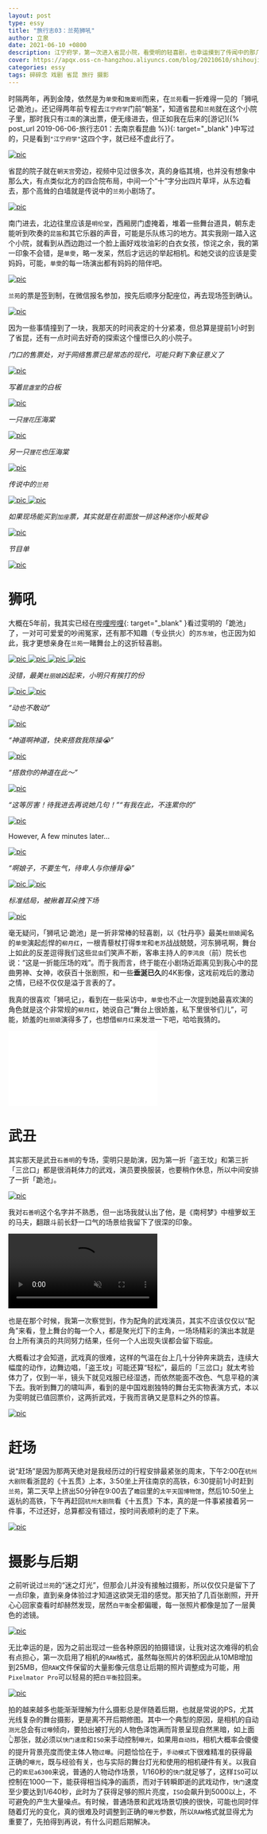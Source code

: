 ```yaml
---
layout: post
type: essy
title: "旅行志03：兰苑狮吼"
author: 立泉
date: 2021-06-10 +0800
description: 江宁府学，第一次进入省昆小院，看雯明的轻喜剧，也幸运摸到了传闻中的那几只狸花，十分满足。
cover: https://apqx.oss-cn-hangzhou.aliyuncs.com/blog/20210610/shihouji_02.jpg
categories: essy
tags: 碎碎念 戏剧 省昆 旅行 摄影
---
```


时隔两年，再到金陵，依然是为`单雯`和`施夏明`而来，在`兰苑`看一折难得一见的「狮吼记·跪池」。还记得两年前专程去`江宁府学`门前“朝圣”，知道省昆和`兰苑`就在这个小院子里，那时我只有`江南`的演出票，便无缘进去，但正如我在后来的[游记]({% post_url 2019-06-06-旅行志01：去南京看昆曲 %}){: target="_blank" }中写过的，只是看到`"江宁府学"`这四个字，就已经不虚此行了。

<a href="https://apqx.oss-cn-hangzhou.aliyuncs.com/blog/20210610/jiangningfuxue_men.jpg" target="_blank">
    <img src="https://apqx.oss-cn-hangzhou.aliyuncs.com/blog/20210610/jiangningfuxue_men_thumb.jpg" loading="lazy" alt="pic">
</a>

省昆的院子就在`朝天宫`旁边，视频中见过很多次，真的身临其境，也并没有想象中那么大，有点类似北方的四合院布局，中间一个“十”字分出四片草坪，从东边看去，那个高耸的白墙就是传说中的`兰苑`小剧场了。

<a href="https://apqx.oss-cn-hangzhou.aliyuncs.com/blog/20210610/jiangningfuxue_dong.jpg" target="_blank">
    <img src="https://apqx.oss-cn-hangzhou.aliyuncs.com/blog/20210610/jiangningfuxue_dong_thumb.jpg" loading="lazy" alt="pic">
</a>

南门进去，北边往里应该是`明伦堂`，西厢房门虚掩着，堆着一些舞台道具，朝东走能听到吹奏的`昆笛`和其它乐器的声音，可能是乐队练习的地方。其实我刚一踏入这个小院，就看到从西边跑过一个脸上画好戏妆油彩的白衣女孩，惊诧之余，我的第一印象不会错，是`单雯`，略一发呆，然后才远远的举起相机。和她交谈的应该是雯妈妈，可能，`单雯`的每一场演出都有妈妈的陪伴吧。

<a href="https://apqx.oss-cn-hangzhou.aliyuncs.com/blog/20210610/jiangningfuxue_shanwen.jpg" target="_blank">
    <img src="https://apqx.oss-cn-hangzhou.aliyuncs.com/blog/20210610/jiangningfuxue_shanwen_thumb.jpg" loading="lazy" alt="pic">
</a>

`兰苑`的票是签到制，在微信报名参加，按先后顺序分配座位，再去现场签到确认。

<a href="https://apqx.oss-cn-hangzhou.aliyuncs.com/blog/20210610/jiangningfuxue_qiandao.jpg" target="_blank">
    <img src="https://apqx.oss-cn-hangzhou.aliyuncs.com/blog/20210610/jiangningfuxue_qiandao_thumb.jpg" loading="lazy" alt="pic">
</a>

因为一些事情撞到了一块，我那天的时间表定的十分紧凑，但总算是提前1小时到了省昆，还有一点时间去好奇的探索这个憧憬已久的小院子。

*门口的售票处，对于网络售票已是常态的现代，可能只剩下象征意义了*

<a href="https://apqx.oss-cn-hangzhou.aliyuncs.com/blog/20210610/jiangningfuxue_shoupiao.jpg" target="_blank">
    <img src="https://apqx.oss-cn-hangzhou.aliyuncs.com/blog/20210610/jiangningfuxue_shoupiao_thumb.jpg" loading="lazy" alt="pic">
</a>

*写着`昆盏堂`的白板*

<a href="https://apqx.oss-cn-hangzhou.aliyuncs.com/blog/20210610/jiangningfuxue_kanban.jpg" target="_blank">
    <img src="https://apqx.oss-cn-hangzhou.aliyuncs.com/blog/20210610/jiangningfuxue_kanban_thumb.jpg" loading="lazy" alt="pic">
</a>

*一只`狸花`压海棠*

<a href="https://apqx.oss-cn-hangzhou.aliyuncs.com/blog/20210610/jiangningfuxue_cat_01.jpg" target="_blank">
    <img src="https://apqx.oss-cn-hangzhou.aliyuncs.com/blog/20210610/jiangningfuxue_cat_01_thumb.jpg" loading="lazy" alt="pic">
</a>

*另一只`狸花`也压海棠*

<a href="https://apqx.oss-cn-hangzhou.aliyuncs.com/blog/20210610/jiangningfuxue_cat_02.jpg" target="_blank">
    <img src="https://apqx.oss-cn-hangzhou.aliyuncs.com/blog/20210610/jiangningfuxue_cat_02_thumb.jpg" loading="lazy" alt="pic">
</a>

*传说中的`兰苑`*

<a href="https://apqx.oss-cn-hangzhou.aliyuncs.com/blog/20210610/jiangningfuxue_lanyuanmen.jpg" target="_blank">
    <img src="https://apqx.oss-cn-hangzhou.aliyuncs.com/blog/20210610/jiangningfuxue_lanyuanmen_thumb.jpg" loading="lazy" alt="pic">
</a>

<a href="https://apqx.oss-cn-hangzhou.aliyuncs.com/blog/20210610/jiangningfuxue_lanyuan.jpg" target="_blank">
    <img src="https://apqx.oss-cn-hangzhou.aliyuncs.com/blog/20210610/jiangningfuxue_lanyuan_thumb.jpg" loading="lazy" alt="pic">
</a>

*如果现场能买到`加座`票，其实就是在前面放一排这种迷你小板凳😆*

<a href="https://apqx.oss-cn-hangzhou.aliyuncs.com/blog/20210610/jiangningfuxue_lanyuanjiazuo.jpg" target="_blank">
    <img src="https://apqx.oss-cn-hangzhou.aliyuncs.com/blog/20210610/jiangningfuxue_lanyuanjiazuo_thumb.jpg" loading="lazy" alt="pic">
</a>

*节目单*

<a href="https://apqx.oss-cn-hangzhou.aliyuncs.com/blog/20210610/jiangningfuxue_jiemudan.jpg" target="_blank">
    <img src="https://apqx.oss-cn-hangzhou.aliyuncs.com/blog/20210610/jiangningfuxue_jiemudan_thumb.jpg" loading="lazy" alt="pic">
</a>

# 狮吼

大概在5年前，我其实已经在[哔哩哔哩](https://www.bilibili.com/video/BV1Ss411r7aF?from=search&seid=3272270905864077240){: target="_blank" }看过雯明的「跪池」了，一对可可爱爱的吵闹冤家，还有那不知趣（专业拱火）的`苏东坡`，也正因为如此，我才更想亲身在`兰苑`一睹舞台上的这折轻喜剧。

<a href="https://apqx.oss-cn-hangzhou.aliyuncs.com/blog/20210610/shihouji_01.jpg" target="_blank">
    <img src="https://apqx.oss-cn-hangzhou.aliyuncs.com/blog/20210610/shihouji_01_thumb.jpg" loading="lazy" alt="pic">
</a>

<a href="https://apqx.oss-cn-hangzhou.aliyuncs.com/blog/20210610/shihouji_02.jpg" target="_blank">
    <img src="https://apqx.oss-cn-hangzhou.aliyuncs.com/blog/20210610/shihouji_02_thumb.jpg" loading="lazy" alt="pic">
</a>

<a href="https://apqx.oss-cn-hangzhou.aliyuncs.com/blog/20210610/shihouji_03.jpg" target="_blank">
    <img src="https://apqx.oss-cn-hangzhou.aliyuncs.com/blog/20210610/shihouji_03_thumb.jpg" loading="lazy" alt="pic">
</a>

<a href="https://apqx.oss-cn-hangzhou.aliyuncs.com/blog/20210610/shihouji_06.jpg" target="_blank">
    <img src="https://apqx.oss-cn-hangzhou.aliyuncs.com/blog/20210610/shihouji_06_thumb.jpg" loading="lazy" alt="pic">
</a>

*没错，最美`杜丽娘`凶起来，小明只有挨打的份*

<a href="https://apqx.oss-cn-hangzhou.aliyuncs.com/blog/20210610/shihouji_04.jpg" target="_blank">
    <img src="https://apqx.oss-cn-hangzhou.aliyuncs.com/blog/20210610/shihouji_04_thumb.jpg" loading="lazy" alt="pic">
</a>

<a href="https://apqx.oss-cn-hangzhou.aliyuncs.com/blog/20210610/shihouji_05.jpg" target="_blank">
    <img src="https://apqx.oss-cn-hangzhou.aliyuncs.com/blog/20210610/shihouji_05_thumb.jpg" loading="lazy" alt="pic">
</a>


*“动也不敢动”*

<a href="https://apqx.oss-cn-hangzhou.aliyuncs.com/blog/20210610/shihouji_07.jpg" target="_blank">
    <img src="https://apqx.oss-cn-hangzhou.aliyuncs.com/blog/20210610/shihouji_07_thumb.jpg" loading="lazy" alt="pic">
</a>

*“神道啊神道，快来搭救我陈操😭”*

<a href="https://apqx.oss-cn-hangzhou.aliyuncs.com/blog/20210610/shihouji_13.jpg" target="_blank">
    <img src="https://apqx.oss-cn-hangzhou.aliyuncs.com/blog/20210610/shihouji_13_thumb.jpg" loading="lazy" alt="pic">
</a>

*“搭救你的神道在此～”*

<a href="https://apqx.oss-cn-hangzhou.aliyuncs.com/blog/20210610/shihouji_09.jpg" target="_blank">
    <img src="https://apqx.oss-cn-hangzhou.aliyuncs.com/blog/20210610/shihouji_09_thumb.jpg" loading="lazy" alt="pic">
</a>

*“这等厉害！待我进去再说她几句！”“有我在此，不连累你的”*  

<a href="https://apqx.oss-cn-hangzhou.aliyuncs.com/blog/20210610/shihouji_15.jpg" target="_blank">
    <img src="https://apqx.oss-cn-hangzhou.aliyuncs.com/blog/20210610/shihouji_15_thumb.jpg" loading="lazy" alt="pic">
</a>

However, A few minutes later...

<a href="https://apqx.oss-cn-hangzhou.aliyuncs.com/blog/20210610/shihouji_14.jpg" target="_blank">
    <img src="https://apqx.oss-cn-hangzhou.aliyuncs.com/blog/20210610/shihouji_14_thumb.jpg" loading="lazy" alt="pic">
</a>

*“啊娘子，不要生气，待卑人与你捶背😭”*

<a href="https://apqx.oss-cn-hangzhou.aliyuncs.com/blog/20210610/shihouji_10.jpg" target="_blank">
    <img src="https://apqx.oss-cn-hangzhou.aliyuncs.com/blog/20210610/shihouji_10_thumb.jpg" loading="lazy" alt="pic">
</a>

<a href="https://apqx.oss-cn-hangzhou.aliyuncs.com/blog/20210610/shihouji_11.jpg" target="_blank">
    <img src="https://apqx.oss-cn-hangzhou.aliyuncs.com/blog/20210610/shihouji_11_thumb.jpg" loading="lazy" alt="pic">
</a>

*标准结局，被揪着耳朵拽下场*

<a href="https://apqx.oss-cn-hangzhou.aliyuncs.com/blog/20210610/shihouji_12.jpg" target="_blank">
    <img src="https://apqx.oss-cn-hangzhou.aliyuncs.com/blog/20210610/shihouji_12_thumb.jpg" loading="lazy" alt="pic">
</a>

毫无疑问，「狮吼记·跪池」是一折非常棒的轻喜剧，以《牡丹亭》最美`杜丽娘`闻名的`单雯`演起彪悍的`柳月红`，一根青藜杖打得`季常`和`老苏`战战兢兢，河东狮吼啊，舞台上如此的反差逗得我们这些`昆虫`们笑声不断，客串主持人的`李鸿良`（前）院长也说：“这是一折能压场的戏”。而于我而言，终于能在小剧场近距离见到我心中的昆曲男神、女神，收获百十张剧照，和一些**垂涎已久**的4K影像，这戏前戏后的激动之情，已经不仅仅是溢于言表的了。

我真的很喜欢「狮吼记」，看到在一些采访中，`单雯`也不止一次提到她最喜欢演的角色就是这个非常规的`柳月红`，她说自己“舞台上很娇羞，私下里很爷们儿”，可能，娇羞的`杜丽娘`演得多了，也想借`柳月红`来发泄一下吧，哈哈我猜的。

<div class="video-container">
<iframe loading="lazy" src="//player.bilibili.com/player.html?aid=803475553&bvid=BV13y4y1u7Xr&cid=347536568&page=1" scrolling="no" border="0" frameborder="no" framespacing="0" allowfullscreen="true"> </iframe>
</div>


# 武丑

其实那天是武丑`石善明`的专场，雯明只是助演，因为第一折「盗王坟」和第三折「三岔口」都是很消耗体力的武戏，演员要换服装，也要稍作休息，所以中间安排了一折「跪池」。

<a href="https://apqx.oss-cn-hangzhou.aliyuncs.com/blog/20210610/jiangningfuxue_xipai.jpg" target="_blank">
    <img src="https://apqx.oss-cn-hangzhou.aliyuncs.com/blog/20210610/jiangningfuxue_xipai_thumb.jpg" loading="lazy" alt="pic">
</a>

我对`石善明`这个名字并不熟悉，但一出场我就认出了他，是《南柯梦》中檀箩蚁王的马夫，翻跟斗前长舒一口气的场景给我留下了很深的印象。

<video playsinline controls autoplay muted loop loading="lazy">
    <source src="https://apqx.oss-cn-hangzhou.aliyuncs.com/blog/20210610/shishanming_nankemeng_h264.mp4" type="video/mp4">
</video>

也是在那个时候，我第一次察觉到，作为配角的武戏演员，其实不应该仅仅以“配角”来看，登上舞台的每一个人，都是聚光灯下的主角，一场场精彩的演出本就是台上所有演员的共同努力结果，任何一个人出现失误都会留下瑕疵。

大概看过才会知道，武戏真的很难，这样的气温在台上几十分钟奔来跳去，连续大幅度的动作，边舞边唱，「盗王坟」可能还算“轻松”，最后的「三岔口」就太考验体力了，仅到一半，镜头下就见戏服已经湿透，而依然能面不改色、气息平稳的演下去。我听到舞刀的啸叫声，看到的是中国戏剧独特的舞台无实物表演方式，本以为雯明就已值回票价，这两折武戏，于我而言确又是意料之外的惊喜。

<a href="https://apqx.oss-cn-hangzhou.aliyuncs.com/blog/20210610/shishanming.jpg" target="_blank">
    <img src="https://apqx.oss-cn-hangzhou.aliyuncs.com/blog/20210610/shishanming_thumb.jpg" loading="lazy" alt="pic">
</a>

# 赶场

说“赶场”是因为那两天绝对是我经历过的行程安排最紧张的周末，下午2:00在`杭州大剧院`看浙昆的《十五贯》上本，3:50坐上开往南京的高铁，6:30提前1小时赶到`兰苑`，第二天早上挤出50分钟在9:00去了`瞻园`里的`太平天国博物馆`，然后10:50坐上返杭的高铁，下午再赶回`杭州大剧院`看《十五贯》下本，真的是一件事紧接着另一件事，不过还好，总算都没有错过，按时间表顺利的走了下来。

<a href="https://apqx.oss-cn-hangzhou.aliyuncs.com/blog/20210610/nanjing_calendar.webp" target="_blank">
    <img src="https://apqx.oss-cn-hangzhou.aliyuncs.com/blog/20210610/nanjing_calendar.webp" loading="lazy" alt="pic">
</a>

# 摄影与后期

之前听说过`兰苑`的“迷之灯光”，但那会儿并没有接触过摄影，所以仅仅只是留下了一点印象，直到亲身体验过才知道这欲哭无泪的感觉。那天拍了几百张剧照，开开心心回家查看时却赫然发现，居然`白平衡`全都偏暖，每一张照片都像是加了一层黄色的滤镜。

<a href="https://apqx.oss-cn-hangzhou.aliyuncs.com/blog/20210610/baipingheng_01.webp" target="_blank">
    <img src="https://apqx.oss-cn-hangzhou.aliyuncs.com/blog/20210610/baipingheng_01.webp" loading="lazy" alt="pic">
</a>

无比幸运的是，因为之前出现过一些各种原因的拍摄错误，让我对这次难得的机会有点担心，第一次启用了相机的`RAW`格式，虽然每张照片的体积因此从10MB增加到25MB，但`RAW`文件保留的大量影像元信息让后期的照片调整成为可能，用`Pixelmator Pro`可以轻易的把`白平衡`拉回来。

<a href="https://apqx.oss-cn-hangzhou.aliyuncs.com/blog/20210610/baipingheng_02.webp" target="_blank">
    <img src="https://apqx.oss-cn-hangzhou.aliyuncs.com/blog/20210610/baipingheng_02.webp" loading="lazy" alt="pic">
</a>

拍的越来越多也能渐渐理解为什么摄影总是伴随着后期，也就是常说的PS，尤其光线复杂的舞台摄影，更是离不开后期修图。其中一个典型的原因，是相机的自动`测光`总会有`过曝`倾向，要拍出被打光的人物色泽饱满而背景呈现自然黑暗，如上面👆那张，就必须以`快门速度`和`ISO`来手动控制`曝光`，如果用`自动挡`，相机大概率会傻傻的提升背景亮度而使主体人物`过曝`。问题恰恰在于，`手动模式`下很难精准的获得最正确的`曝光`，既与经验有关，也与实际的舞台灯光和使用的相机硬件有关。以我自己的`索尼a6300`来说，普通的人物动作场景，1/160秒的`快门`就足够了，这样`ISO`可以控制在1000一下，能获得相当纯净的画质，而对于转瞬即逝的武戏动作，`快门`速度至少要达到1/640秒，此时为了获得足够的照片亮度，`ISO`会飙升到5000以上，不可避免的产生大量噪点。有时候，普通场景和武戏场景切换的很快，可能也同时伴随着灯光的变化，真的很难及时调整到正确的`曝光`参数，所以`RAW`格式就显得尤为重要了，先拍得到再说，有什么问题后期解决。
